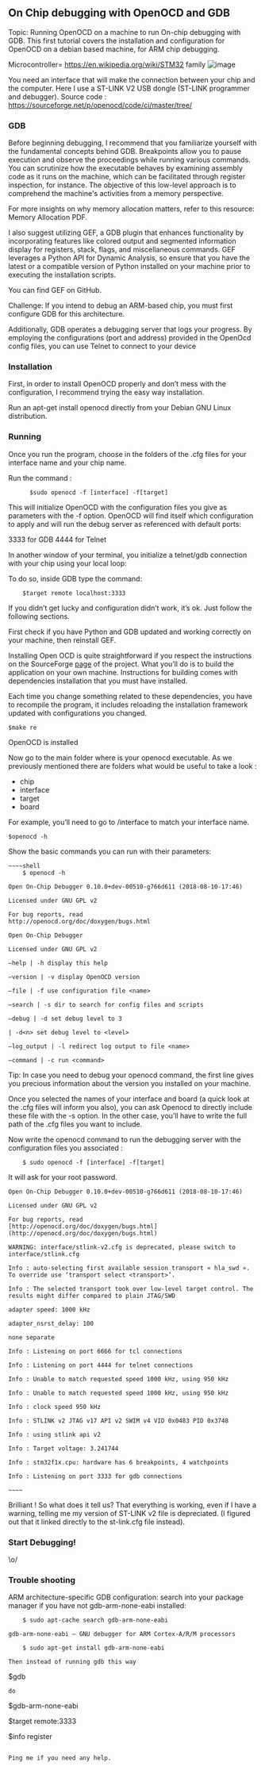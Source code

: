 ## On Chip debugging with OpenOCD and GDB

Topic: Running OpenOCD on a machine to run On-chip debugging with GDB. This first tutorial covers the installation and configuration for OpenOCD on a debian based machine, for ARM chip debugging.

Microcontroller= https://en.wikipedia.org/wiki/STM32 family
![image](https://www.google.com/url?sa=i&url=https%3A%2F%2Fktechnics.com%2Fproduct%2Fstm32f103c8t6-arm-stm32-development-board-2%2F&psig=AOvVaw1QcZVaDRV8ANvA_xjY1DsK&ust=1693001644385000&source=images&cd=vfe&opi=89978449&ved=0CA4QjRxqFwoTCPD87vGo9oADFQAAAAAdAAAAABAD)

You need an interface that will make the connection between your chip and the computer. Here I use a ST-LINK V2 USB dongle (ST-LINK programmer and debugger). 
Source code : https://sourceforge.net/p/openocd/code/ci/master/tree/

### GDB

Before beginning debugging, I recommend that you familiarize yourself with the fundamental concepts behind GDB. Breakpoints allow you to pause execution and observe the proceedings while running various commands. You can scrutinize how the executable behaves by examining assembly code as it runs on the machine, which can be facilitated through register inspection, for instance. The objective of this low-level approach is to comprehend the machine's activities from a memory perspective.

For more insights on why memory allocation matters, refer to this resource: Memory Allocation PDF.

I also suggest utilizing GEF, a GDB plugin that enhances functionality by incorporating features like colored output and segmented information display for registers, stack, flags, and miscellaneous commands. GEF leverages a Python API for Dynamic Analysis, so ensure that you have the latest or a compatible version of Python installed on your machine prior to executing the installation scripts.

You can find GEF on GitHub.

Challenge: If you intend to debug an ARM-based chip, you must first configure GDB for this architecture.

Additionally, GDB operates a debugging server that logs your progress. By employing the configurations (port and address) provided in the OpenOcd config files, you can use Telnet to connect to your device

### Installation

First, in order to install OpenOCD properly and don’t mess with the configuration, I recommend trying the easy way installation.

Run an apt-get install openocd directly from your Debian GNU Linux distribution.

### Running

Once you run the program, choose in the folders of the .cfg files for your interface name and your chip name.

Run the command :
```
      $sudo openocd -f [interface] -f[target]
```
This will initialize OpenOCD with the configuration files you give as parameters with the -f option. OpenOCD will find itself which configuration to apply and will run the debug server as referenced with default ports:

3333 for GDB
4444 for Telnet

In another window of your terminal, you initialize a telnet/gdb connection with your chip using your local loop:

To do so, inside GDB type the command:
```
    $target remote localhost:3333
```

If you didn’t get lucky and configuration didn’t work, it’s ok. Just follow the following sections.

First check if you have Python and GDB updated and working correctly on your machine, then reinstall GEF.

Installing Open OCD is quite straightforward if you respect the instructions on the SourceForge [page](https://openocd.org/pages/getting-openocd.html) of the project. What you’ll do is to build the application on your own machine. 
Instructions for building comes with dependencies installation that you must have installed.
 
Each time you change something related to these dependencies, you have to recompile the program, it includes reloading the installation framework updated with configurations you changed. 
```
$make re
```
OpenOCD is installed

Now go to the main folder where is your openocd executable.
As we previously mentioned there are folders what would be useful to take a look :

- chip
- interface
- target
- board

For example, you’ll need to go to /interface to match your interface name.
```
$openocd -h
```

Show the basic commands you can run with their parameters:

```
~~~~shell
    $ openocd -h

Open On-Chip Debugger 0.10.0+dev-00510-g766d611 (2018-08-10-17:46)

Licensed under GNU GPL v2

For bug reports, read
http://openocd.org/doc/doxygen/bugs.html

Open On-Chip Debugger

Licensed under GNU GPL v2

–help | -h display this help

–version | -v display OpenOCD version

–file | -f use configuration file <name>

–search | -s dir to search for config files and scripts

–debug | -d set debug level to 3

| -d<n> set debug level to <level>

–log_output | -l redirect log output to file <name>

–command | -c run <command>
```

Tip: In case you need to debug your openocd command, the first line gives you precious information about the version you installed on your machine.

Once you selected the names of your interface and board (a quick look at the .cfg files will inform you also), you can ask Openocd to directly include these file with the -s option. In the other case, you’ll have to write the full path of the .cfg files you want to include.

Now write the openocd command to run the debugging server with the configuration files you associated :
```
    $ sudo openocd -f [interface] -f[target]
```

It will ask for your root password.

```
Open On-Chip Debugger 0.10.0+dev-00510-g766d611 (2018-08-10-17:46)

Licensed under GNU GPL v2

For bug reports, read
[http://openocd.org/doc/doxygen/bugs.html](http://openocd.org/doc/doxygen/bugs.html)

WARNING: interface/stlink-v2.cfg is deprecated, please switch to interface/stlink.cfg

Info : auto-selecting first available session transport « hla_swd ». To override use ‘transport select <transport>’.

Info : The selected transport took over low-level target control. The results might differ compared to plain JTAG/SWD

adapter speed: 1000 kHz

adapter_nsrst_delay: 100

none separate

Info : Listening on port 6666 for tcl connections

Info : Listening on port 4444 for telnet connections

Info : Unable to match requested speed 1000 kHz, using 950 kHz

Info : Unable to match requested speed 1000 kHz, using 950 kHz

Info : clock speed 950 kHz

Info : STLINK v2 JTAG v17 API v2 SWIM v4 VID 0x0483 PID 0x3748

Info : using stlink api v2

Info : Target voltage: 3.241744

Info : stm32f1x.cpu: hardware has 6 breakpoints, 4 watchpoints

Info : Listening on port 3333 for gdb connections

~~~~
```

Brilliant ! So what does it tell us? That everything is working, even if I have a warning, telling me my version of ST-LINK v2 file is depreciated. (I figured out that it linked directly to the st-link.cfg file instead).

### Start Debugging!

\o/


### Trouble shooting

ARM architecture-specific GDB configuration: search into your package manager if you have not gdb-arm-none-eabi installed:
```
    $ sudo apt-cache search gdb-arm-none-eabi

gdb-arm-none-eabi – GNU debugger for ARM Cortex-A/R/M processors

    $ sudo apt-get install gdb-arm-none-eabi

Then instead of running gdb this way

```
$gdb
```
do
```
$gdb-arm-none-eabi

$target remote:3333

$info register
```

Ping me if you need any help.

